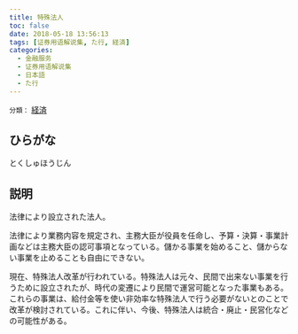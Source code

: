 ```yaml
---
title: 特殊法人
toc: false
date: 2018-05-18 13:56:13
tags: [证券用语解说集, た行, 経済]
categories:
  - 金融服务
  - 证券用语解说集
  - 日本語
  - た行
---
```


`分類：` [経済](/tags/経済/)

## ひらがな

とくしゅほうじん

## 説明

法律により設立された法人。

法律により業務内容を規定され、主務大臣が役員を任命し、予算・決算・事業計画などは主務大臣の認可事項となっている。儲かる事業を始めること、儲からない事業を止めることも自由にできない。

現在、特殊法人改革が行われている。特殊法人は元々、民間で出来ない事業を行うために設立されたが、時代の変遷により民間で運営可能となった事業もある。これらの事業は、給付金等を使い非効率な特殊法人で行う必要がないとのことで改革が検討されている。これに伴い、今後、特殊法人は統合・廃止・民営化などの可能性がある。
